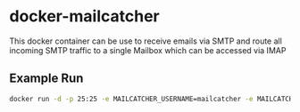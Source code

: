 # docker-mailcatcher

This docker container can be use to receive emails via SMTP and route all incoming SMTP traffic to a single Mailbox which can be accessed via IMAP

## Example Run

```bash
docker run -d -p 25:25 -e MAILCATCHER_USERNAME=mailcatcher -e MAILCATCHER_PASSWORD=mailcatcher hauptmedia/mailcatcher
```

